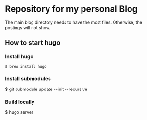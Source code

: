 # Repository for my personal Blog


The main blog directory needs to have the most files. Otherwise, the postings will not show.

## How to start hugo

### Install hugo
    $ brew install hugo

### Install submodules
$ git submodule update --init --recursive

### Build locally
$ hugo server
